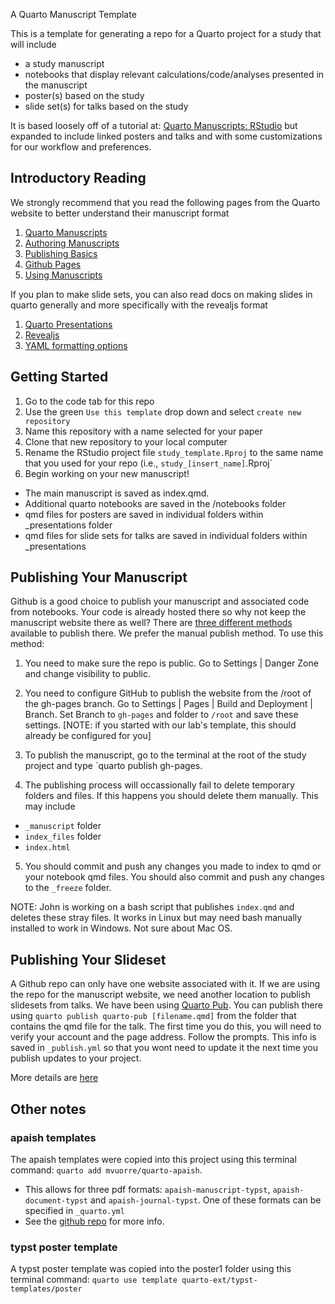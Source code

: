 A Quarto Manuscript Template

This is a template for generating a repo for a Quarto project for a study that will include

- a study manuscript
- notebooks that display relevant calculations/code/analyses presented in the manuscript
- poster(s) based on the study
- slide set(s) for talks based on the study


It is based loosely off of a tutorial at: [Quarto Manuscripts: RStudio](https://quarto.org/docs/manuscripts/authoring/rstudio.html) but expanded to include linked posters and talks and with some customizations for our workflow and preferences.

## Introductory Reading

We strongly recommend that you read the following pages from the Quarto website to better understand their manuscript format

1. [Quarto Manuscripts](https://quarto.org/docs/manuscripts/)
2. [Authoring Manuscripts](https://quarto.org/docs/manuscripts/authoring/rstudio.html)
3. [Publishing Basics](https://quarto.org/docs/publishing/)
4. [Github Pages](https://quarto.org/docs/publishing/github-pages.html)
5. [Using Manuscripts](https://quarto.org/docs/manuscripts/components.html)

If you plan to make slide sets, you can also read docs on making slides in quarto generally and more specifically with the revealjs format

1. [Quarto Presentations](https://quarto.org/docs/presentations/) 
2. [Revealjs](https://quarto.org/docs/presentations/revealjs/)
3. [YAML formatting options](https://quarto.org/docs/reference/formats/presentations/revealjs.html)


## Getting Started

1. Go to the code tab for this repo
2. Use the green `Use this template` drop down and select `create new repository`
3. Name this repository with a name selected for your paper
4. Clone that new repository to your local computer
5. Rename the RStudio project file `study_template.Rproj` to the same name that you used for your repo (i.e., `study_[insert_name]`.Rproj`
6.  Begin working on your new manuscript!  
  - The main manuscript is saved as index.qmd.  
  - Additional quarto notebooks are saved in the /notebooks folder
  - qmd files for posters are saved in individual folders within _presentations folder
  - qmd files for slide sets for talks are saved in individual folders within _presentations 


## Publishing Your Manuscript 


Github is a good choice to publish your manuscript and associated code from notebooks.  Your code is already hosted there so why not keep the manuscript website there as well?   There are [three different methods](https://quarto.org/docs/publishing/github-pages.html#publish-command) available to publish there.  We prefer the manual publish method. To use this method: 

1. You need to make sure the repo is public.  Go to Settings | Danger Zone and change visibility to public.

2. You need to configure GitHub to publish the website from the /root of the gh-pages branch.  Go to Settings | Pages | Build and Deployment | Branch.  Set Branch to `gh-pages` and folder to `/root` and save these settings. [NOTE: if you started with our lab's template, this should already be configured for you]

3. To publish the manuscript, go to the terminal at the root of the study project and type `quarto publish gh-pages. 

4. The publishing process will occassionally fail to delete temporary folders and files.  If this happens you should delete them manually.  This may include

- `_manuscript` folder
- `index_files` folder
- `index.html`

5.  You should commit and push any changes you made to index to qmd or your notebook qmd files.   You should also commit and  push any changes to the `_freeze` folder.

NOTE: John is working on a bash script that publishes `index.qmd` and deletes these stray files.  It works in Linux but may need bash manually installed to work in Windows.  Not sure about Mac OS.


## Publishing Your Slideset

A Github repo can only have one website associated with it. If we are using the repo for the manuscript website, we need another location to publish slidesets from talks.  We have been using [Quarto Pub](https://quartopub.com/).   You can publish there using `quarto publish quarto-pub [filename.qmd]` from the folder that contains the qmd file for the talk.   The first time you do this, you will need to verify your account and the page address.  Follow the prompts.  This info is saved in `_publish.yml` so that you wont need to update it the next time you publish updates to your project.

More details are [here](https://quarto.org/docs/publishing/quarto-pub.html)


## Other notes

### apaish templates
The apaish templates were copied into this project using this terminal command: `quarto add mvuorre/quarto-apaish`.  

- This allows for three pdf formats: `apaish-manuscript-typst`, `apaish-document-typst` and `apaish-journal-typst`.  One of these formats can be specified in `_quarto.yml` 
- See the [github repo](https://github.com/mvuorre/quarto-apaish/blob/main/README.md) for more info.

### typst poster template
A typst poster template was copied into the poster1 folder using this terminal command: `quarto use template quarto-ext/typst-templates/poster`
